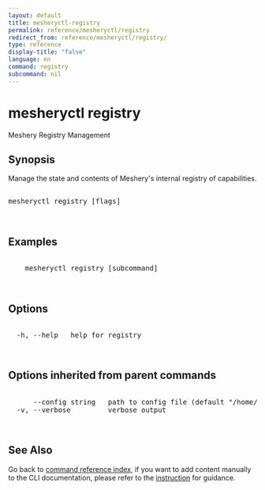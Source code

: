 ```yaml
---
layout: default
title: mesheryctl-registry
permalink: reference/mesheryctl/registry
redirect_from: reference/mesheryctl/registry/
type: reference
display-title: "false"
language: en
command: registry
subcommand: nil
---
```


# mesheryctl registry

Meshery Registry Management

## Synopsis

Manage the state and contents of Meshery's internal registry of capabilities.
<pre class='codeblock-pre'>
<div class='codeblock'>
mesheryctl registry [flags]

</div>
</pre> 

## Examples

<pre class='codeblock-pre'>
<div class='codeblock'>
	mesheryctl registry [subcommand]

</div>
</pre> 

## Options

<pre class='codeblock-pre'>
<div class='codeblock'>
  -h, --help   help for registry

</div>
</pre>

## Options inherited from parent commands

<pre class='codeblock-pre'>
<div class='codeblock'>
      --config string   path to config file (default "/home/admin-pc/.meshery/config.yaml")
  -v, --verbose         verbose output

</div>
</pre>

## See Also

Go back to [command reference index](/reference/mesheryctl/), if you want to add content manually to the CLI documentation, please refer to the [instruction](/project/contributing/contributing-cli#preserving-manually-added-documentation) for guidance.
